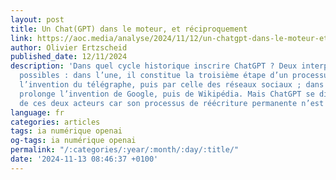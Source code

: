 ```yaml
---
layout: post
title: Un Chat(GPT) dans le moteur, et réciproquement
link: https://aoc.media/analyse/2024/11/12/un-chatgpt-dans-le-moteur-et-reciproquement
author: Olivier Ertzscheid
published_date: 12/11/2024
description: 'Dans quel cycle historique inscrire ChatGPT ? Deux interprétations sont
  possibles : dans l’une, il constitue la troisième étape d’un processus marqué par
  l’invention du télégraphe, puis par celle des réseaux sociaux ; dans l’autre, il
  prolonge l’invention de Google, puis de Wikipédia. Mais ChatGPT se différencie aussi
  de ces deux acteurs car son processus de réécriture permanente n’est pas traçable.'
language: fr
categories: articles
tags: ia numérique openai
og-tags: ia numérique openai
permalink: "/:categories/:year/:month/:day/:title/"
date: '2024-11-13 08:46:37 +0100'
---
```

